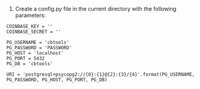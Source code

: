 

1. Create a config.py file in the current directory with the following parameters:

```
COINBASE_KEY = ''
COINBASE_SECRET = ''

PG_USERNAME = 'cbtools'
PG_PASSWORD = 'PASSWORD'
PG_HOST = 'localhost'
PG_PORT = 5432
PG_DB = 'cbtools'

URI = 'postgresql+psycopg2://{0}:{1}@{2}:{3}/{4}'.format(PG_USERNAME, PG_PASSWORD, PG_HOST, PG_PORT, PG_DB)
```